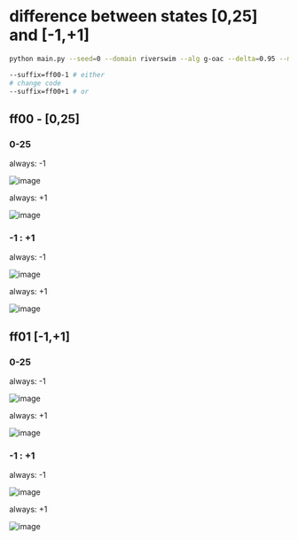 
# difference between states [0,25] and [-1,+1]

```sh
python main.py --seed=0 --domain riverswim --alg g-oac --delta=0.95 --max_path_length 100 --share_layers --num_layers 1 --layer_size 16 --r_min=0 --r_max=0.1 --save_sampled_data --snapshot_mode=all --no_gpu --epochs=20 

--suffix=ff00-1 # either 
# change code
--suffix=ff00+1 # or
```

## ff00 - [0,25]

### 0-25

always: -1

![image](/data/riverswim/25/fakes-goac/ff00-1/1637789143.007575/heatmaps/hm_19.png)

always: +1

![image](/data/riverswim/25/fakes-goac/ff00+1/1637788334.166294/heatmaps/hm_19.png)

### -1 : +1

always: -1

![image](/data/riverswim/25/fakes-goac/ff00-1/1637789143.007575/heatmaps-1+1/hm_19.png)

always: +1

![image](/data/riverswim/25/fakes-goac/ff00+1/1637788334.166294/heatmaps-1+1/hm_19.png)

## ff01 [-1,+1]

### 0-25

always: -1

![image](/data/riverswim/25/fakes-goac/ff01-1/1637797383.738532/heatmaps-25/hm_19.png)

always: +1

![image](/data/riverswim/25/fakes-goac/ff01+1/1637797006.478863/heatmaps-25/hm_19.png)

### -1 : +1

always: -1

![image](/data/riverswim/25/fakes-goac/ff01-1/1637797383.738532/heatmaps-1+1/hm_19.png)

always: +1

![image](/data/riverswim/25/fakes-goac/ff01+1/1637797006.478863/heatmaps-1+1/hm_17.png)


